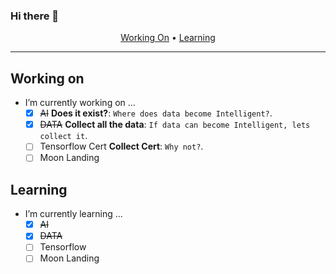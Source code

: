 ### Hi there 👋
<p align="center">
  <a href="#working-on">Working On</a> •
  <a href="#Learning">Learning</a>
</p>

---

## Working on
- I’m currently working on ...
  - [x] ~~AI~~ **Does it exist?**: `Where does data become Intelligent?`.
  - [x] ~~DATA~~ **Collect all the data**: `If data can become Intelligent, lets collect it`.
  - [ ] Tensorflow Cert **Collect Cert**: `Why not?`.
  - [ ] Moon Landing

## Learning
- I’m currently learning ...
  - [x] ~~AI~~
  - [x] ~~DATA~~
  - [ ] Tensorflow
  - [ ] Moon Landing

<!--
**japrogramer/japrogramer** is a ✨ _special_ ✨ repository because its `README.md` (this file) appears on your GitHub profile.

Here are some ideas to get you started:

- 👯 I’m looking to collaborate on ...
- 🤔 I’m looking for help with ...
- 💬 Ask me about ...
- 📫 How to reach me: ...
- 😄 Pronouns: ...
- ⚡ Fun fact: ...
-->
